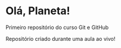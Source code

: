 # Olá, Planeta!
 Primeiro repositório do curso Git e GitHub

Repositório criado durante uma aula ao vivo!